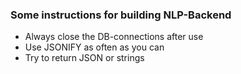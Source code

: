 ### Some instructions for building NLP-Backend
* Always close the DB-connections after use
* Use JSONIFY as often as you can
* Try to return JSON or strings
